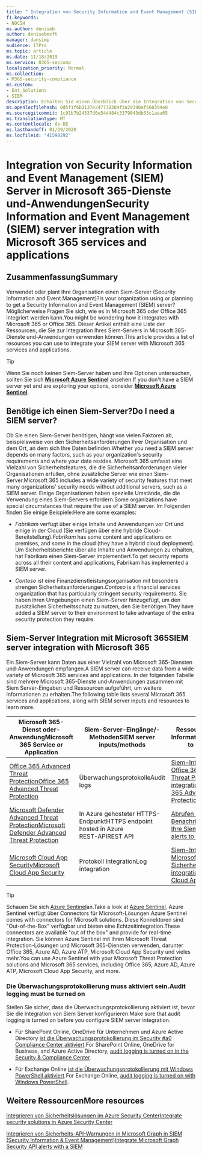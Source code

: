 ```yaml
---
title: " Integration von Security Information and Event Management (SIEM) Server in Microsoft 365-Dienste und-Anwendungen"
f1.keywords:
- NOCSH
ms.author: deniseb
author: denisebmsft
manager: dansimp
audience: ITPro
ms.topic: article
ms.date: 11/18/2019
ms.service: O365-seccomp
localization_priority: Normal
ms.collection:
- M365-security-compliance
ms.custom:
- Ent_Solutions
- SIEM
description: Erhalten Sie einen Überblick über die Integration von Security Information and Event Management (SIEM) Server mit Ihren Microsoft 365 Cloud-Diensten und-Anwendungen.
ms.openlocfilehash: 0d5f1f6b3137e247778384f3a29390af560394e8
ms.sourcegitcommit: 1c91b7b24537d0e54d484c3379043db53c1aea65
ms.translationtype: MT
ms.contentlocale: de-DE
ms.lasthandoff: 01/29/2020
ms.locfileid: "41598292"
---
```

#  <a name="security-information-and-event-management-siem-server-integration-with-microsoft-365-services-and-applications"></a><span data-ttu-id="fdc44-103">Integration von Security Information and Event Management (SIEM) Server in Microsoft 365-Dienste und-Anwendungen</span><span class="sxs-lookup"><span data-stu-id="fdc44-103">Security Information and Event Management (SIEM) server integration with Microsoft 365 services and applications</span></span>

## <a name="summary"></a><span data-ttu-id="fdc44-104">Zusammenfassung</span><span class="sxs-lookup"><span data-stu-id="fdc44-104">Summary</span></span>

<span data-ttu-id="fdc44-105">Verwendet oder plant Ihre Organisation einen Siem-Server (Security Information and Event Management)?</span><span class="sxs-lookup"><span data-stu-id="fdc44-105">Is your organization using or planning to get a Security Information and Event Management (SIEM) server?</span></span> <span data-ttu-id="fdc44-106">Möglicherweise Fragen Sie sich, wie es in Microsoft 365 oder Office 365 integriert werden kann.</span><span class="sxs-lookup"><span data-stu-id="fdc44-106">You might be wondering how it integrates with Microsoft 365 or Office 365.</span></span> <span data-ttu-id="fdc44-107">Dieser Artikel enthält eine Liste der Ressourcen, die Sie zur Integration Ihres Siem-Servers in Microsoft 365-Dienste und-Anwendungen verwenden können.</span><span class="sxs-lookup"><span data-stu-id="fdc44-107">This article provides a list of resources you can use to integrate your SIEM server with Microsoft 365 services and applications.</span></span>

> [!TIP]
> <span data-ttu-id="fdc44-108">Wenn Sie noch keinen Siem-Server haben und Ihre Optionen untersuchen, sollten Sie sich **[Microsoft Azure Sentinel](https://docs.microsoft.com/azure/sentinel/overview)** ansehen.</span><span class="sxs-lookup"><span data-stu-id="fdc44-108">If you don't have a SIEM server yet and are exploring your options, consider **[Microsoft Azure Sentinel](https://docs.microsoft.com/azure/sentinel/overview)**.</span></span>

## <a name="do-i-need-a-siem-server"></a><span data-ttu-id="fdc44-109">Benötige ich einen Siem-Server?</span><span class="sxs-lookup"><span data-stu-id="fdc44-109">Do I need a SIEM server?</span></span>

<span data-ttu-id="fdc44-110">Ob Sie einen Siem-Server benötigen, hängt von vielen Faktoren ab, beispielsweise von den Sicherheitsanforderungen Ihrer Organisation und dem Ort, an dem sich Ihre Daten befinden.</span><span class="sxs-lookup"><span data-stu-id="fdc44-110">Whether you need a SIEM server depends on many factors, such as your organization's security requirements and where your data resides.</span></span> <span data-ttu-id="fdc44-111">Microsoft 365 umfasst eine Vielzahl von Sicherheitsfeatures, die die Sicherheitsanforderungen vieler Organisationen erfüllen, ohne zusätzliche Server wie einen Siem-Server.</span><span class="sxs-lookup"><span data-stu-id="fdc44-111">Microsoft 365 includes a wide variety of security features that meet many organizations' security needs without additional servers, such as a SIEM server.</span></span> <span data-ttu-id="fdc44-112">Einige Organisationen haben spezielle Umstände, die die Verwendung eines Siem-Servers erfordern.</span><span class="sxs-lookup"><span data-stu-id="fdc44-112">Some organizations have special circumstances that require the use of a SIEM server.</span></span> <span data-ttu-id="fdc44-113">Im Folgenden finden Sie einige Beispiele:</span><span class="sxs-lookup"><span data-stu-id="fdc44-113">Here are some examples:</span></span>

- <span data-ttu-id="fdc44-114">*Fabrikam* verfügt über einige Inhalte und Anwendungen vor Ort und einige in der Cloud (Sie verfügen über eine hybride Cloud-Bereitstellung).</span><span class="sxs-lookup"><span data-stu-id="fdc44-114">*Fabrikam* has some content and applications on premises, and some in the cloud (they have a hybrid cloud deployment).</span></span> <span data-ttu-id="fdc44-115">Um Sicherheitsberichte über alle Inhalte und Anwendungen zu erhalten, hat Fabrikam einen Siem-Server implementiert.</span><span class="sxs-lookup"><span data-stu-id="fdc44-115">To get security reports across all their content and applications, Fabrikam has implemented a SIEM server.</span></span> 

- <span data-ttu-id="fdc44-116">*Contoso* ist eine Finanzdienstleistungsorganisation mit besonders strengen Sicherheitsanforderungen.</span><span class="sxs-lookup"><span data-stu-id="fdc44-116">*Contoso* is a financial services organization that has particularly stringent security requirements.</span></span> <span data-ttu-id="fdc44-117">Sie haben ihren Umgebungen einen Siem-Server hinzugefügt, um den zusätzlichen Sicherheitsschutz zu nutzen, den Sie benötigen.</span><span class="sxs-lookup"><span data-stu-id="fdc44-117">They have added a SIEM server to their environment to take advantage of the extra security protection they require.</span></span>

## <a name="siem-server-integration-with-microsoft-365"></a><span data-ttu-id="fdc44-118">Siem-Server Integration mit Microsoft 365</span><span class="sxs-lookup"><span data-stu-id="fdc44-118">SIEM server integration with Microsoft 365</span></span>

<span data-ttu-id="fdc44-119">Ein Siem-Server kann Daten aus einer Vielzahl von Microsoft 365-Diensten und-Anwendungen empfangen.</span><span class="sxs-lookup"><span data-stu-id="fdc44-119">A SIEM server can receive data from a wide variety of Microsoft 365 services and applications.</span></span> <span data-ttu-id="fdc44-120">In der folgenden Tabelle sind mehrere Microsoft 365-Dienste und-Anwendungen zusammen mit Siem Server-Eingaben und Ressourcen aufgeführt, um weitere Informationen zu erhalten.</span><span class="sxs-lookup"><span data-stu-id="fdc44-120">The following table lists several Microsoft 365 services and applications, along with SIEM server inputs and resources to learn more.</span></span> 

| <span data-ttu-id="fdc44-121">Microsoft 365-Dienst oder-Anwendung</span><span class="sxs-lookup"><span data-stu-id="fdc44-121">Microsoft 365 Service or Application</span></span> | <span data-ttu-id="fdc44-122">Siem-Server-Eingänge/-Methoden</span><span class="sxs-lookup"><span data-stu-id="fdc44-122">SIEM server inputs/methods</span></span> | <span data-ttu-id="fdc44-123">Ressourcen mit mehr Informationen</span><span class="sxs-lookup"><span data-stu-id="fdc44-123">Resources to learn more</span></span> |
| --- | --- | --- |
| [<span data-ttu-id="fdc44-124">Office 365 Advanced Threat Protection</span><span class="sxs-lookup"><span data-stu-id="fdc44-124">Office 365 Advanced Threat Protection</span></span>](office-365-atp.md)  | <span data-ttu-id="fdc44-125">Überwachungsprotokolle</span><span class="sxs-lookup"><span data-stu-id="fdc44-125">Audit logs</span></span> | [<span data-ttu-id="fdc44-126">Siem-Integration mit Office 365 Advanced Threat Protection</span><span class="sxs-lookup"><span data-stu-id="fdc44-126">SIEM integration with Office 365 Advanced Threat Protection</span></span>](siem-integration-with-office-365-ti.md) |
| [<span data-ttu-id="fdc44-127">Microsoft Defender Advanced Threat Protection</span><span class="sxs-lookup"><span data-stu-id="fdc44-127">Microsoft Defender Advanced Threat Protection</span></span>](https://docs.microsoft.com/windows/security/threat-protection/) | <span data-ttu-id="fdc44-128">In Azure gehosteter HTTPS-Endpunkt</span><span class="sxs-lookup"><span data-stu-id="fdc44-128">HTTPS endpoint hosted in Azure</span></span> <br/><span data-ttu-id="fdc44-129">REST-API</span><span class="sxs-lookup"><span data-stu-id="fdc44-129">REST API</span></span>| [<span data-ttu-id="fdc44-130">Abrufen von Benachrichtigungen an Ihre Siem-Tools</span><span class="sxs-lookup"><span data-stu-id="fdc44-130">Pull alerts to your SIEM tools</span></span>](https://docs.microsoft.com/windows/security/threat-protection/microsoft-defender-atp/configure-siem) |
| [<span data-ttu-id="fdc44-131">Microsoft Cloud App Security</span><span class="sxs-lookup"><span data-stu-id="fdc44-131">Microsoft Cloud App Security</span></span>](https://docs.microsoft.com/cloud-app-security/what-is-cloud-app-security) | <span data-ttu-id="fdc44-132">Protokoll Integration</span><span class="sxs-lookup"><span data-stu-id="fdc44-132">Log integration</span></span> | [<span data-ttu-id="fdc44-133">Siem-Integration in Microsoft Cloud-App-Sicherheit</span><span class="sxs-lookup"><span data-stu-id="fdc44-133">SIEM integration with Microsoft Cloud App Security</span></span>](https://docs.microsoft.com/cloud-app-security/siem) |

> [!TIP]
> <span data-ttu-id="fdc44-134">Schauen Sie sich [Azure Sentinel](https://docs.microsoft.com/azure/sentinel/overview)an.</span><span class="sxs-lookup"><span data-stu-id="fdc44-134">Take a look at [Azure Sentinel](https://docs.microsoft.com/azure/sentinel/overview).</span></span> <span data-ttu-id="fdc44-135">Azure Sentinel verfügt über Connectors für Microsoft-Lösungen.</span><span class="sxs-lookup"><span data-stu-id="fdc44-135">Azure Sentinel comes with connectors for Microsoft solutions.</span></span> <span data-ttu-id="fdc44-136">Diese Konnektoren sind "Out-of-the-Box" verfügbar und bieten eine Echtzeitintegration.</span><span class="sxs-lookup"><span data-stu-id="fdc44-136">These connectors are available "out of the box" and provide for real-time integration.</span></span> <span data-ttu-id="fdc44-137">Sie können Azure Sentinel mit Ihren Microsoft Threat Protection-Lösungen und Microsoft 365-Diensten verwenden, darunter Office 365, Azure AD, Azure ATP, Microsoft Cloud App Security und vieles mehr.</span><span class="sxs-lookup"><span data-stu-id="fdc44-137">You can use Azure Sentinel with your Microsoft Threat Protection solutions and Microsoft 365 services, including Office 365, Azure AD, Azure ATP, Microsoft Cloud App Security, and more.</span></span>

### <a name="audit-logging-must-be-turned-on"></a><span data-ttu-id="fdc44-138">Die Überwachungsprotokollierung muss aktiviert sein.</span><span class="sxs-lookup"><span data-stu-id="fdc44-138">Audit logging must be turned on</span></span>

<span data-ttu-id="fdc44-139">Stellen Sie sicher, dass die Überwachungsprotokollierung aktiviert ist, bevor Sie die Integration von Siem Server konfigurieren.</span><span class="sxs-lookup"><span data-stu-id="fdc44-139">Make sure that audit logging is turned on before you configure SIEM server integration.</span></span> 

- <span data-ttu-id="fdc44-140">Für SharePoint Online, OneDrive für Unternehmen und Azure Active Directory [ist die Überwachungsprotokollierung im Security #a0 Compliance Center aktiviert](https://docs.microsoft.com/office365/securitycompliance/turn-audit-log-search-on-or-off).</span><span class="sxs-lookup"><span data-stu-id="fdc44-140">For SharePoint Online, OneDrive for Business, and Azure Active Directory, [audit logging is turned on in the Security & Compliance Center](https://docs.microsoft.com/office365/securitycompliance/turn-audit-log-search-on-or-off).</span></span>

- <span data-ttu-id="fdc44-141">Für Exchange Online [ist die Überwachungsprotokollierung mit Windows PowerShell aktiviert](https://docs.microsoft.com/office365/securitycompliance/enable-mailbox-auditing).</span><span class="sxs-lookup"><span data-stu-id="fdc44-141">For Exchange Online, [audit logging is turned on with Windows PowerShell](https://docs.microsoft.com/office365/securitycompliance/enable-mailbox-auditing).</span></span>
 
## <a name="more-resources"></a><span data-ttu-id="fdc44-142">Weitere Ressourcen</span><span class="sxs-lookup"><span data-stu-id="fdc44-142">More resources</span></span>

[<span data-ttu-id="fdc44-143">Integrieren von Sicherheitslösungen im Azure Security Center</span><span class="sxs-lookup"><span data-stu-id="fdc44-143">Integrate security solutions in Azure Security Center</span></span>](https://docs.microsoft.com/azure/security-center/security-center-partner-integration#exporting-data-to-a-siem)

[<span data-ttu-id="fdc44-144">Integrieren von Sicherheits-API-Warnungen in Microsoft Graph in SIEM (Security Information &amp; Event Management)</span><span class="sxs-lookup"><span data-stu-id="fdc44-144">Integrate Microsoft Graph Security API alerts with a SIEM</span></span>](https://docs.microsoft.com/graph/security-integration)